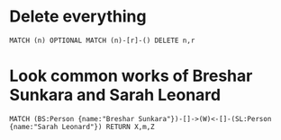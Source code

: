 

# Delete everything
`MATCH (n)
OPTIONAL MATCH (n)-[r]-()
DELETE n,r`

# Look common works of Breshar Sunkara and Sarah Leonard
`MATCH (BS:Person {name:"Breshar Sunkara"})-[]->(W)<-[]-(SL:Person {name:"Sarah Leonard"})
RETURN X,m,Z`



